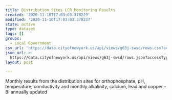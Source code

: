 ```yaml
---
title: Distribution Sites LCR Monitoring Results
created: '2020-11-10T17:03:03.378229'
modified: '2020-11-10T17:03:03.378237'
state: active
type: dataset
tags: []
groups:
  - Local Government
csv_url: 'https://data.cityofnewyork.us/api/views/g63j-swsd/rows.csv?accessType=DOWNLOAD'
json_url: >-
  https://data.cityofnewyork.us/api/views/g63j-swsd/rows.json?accessType=DOWNLOAD
layout: post

---
```

Monthly results from the distribution sites for orthophosphate, pH, temperature, conductivity and monthly alkalinity, calcium, lead and copper - Bi annually updated
